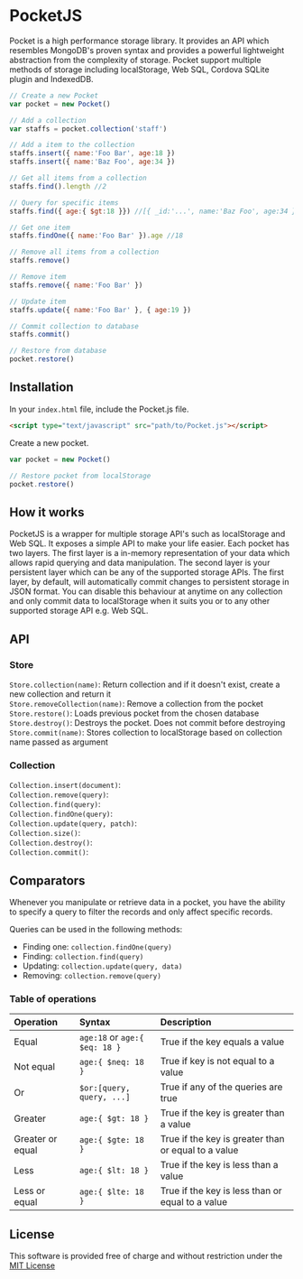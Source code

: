 # PocketJS
Pocket is a high performance storage library. It provides an API which resembles MongoDB's proven syntax and provides a 
powerful lightweight abstraction from the complexity of storage. Pocket support multiple methods of storage including
localStorage, Web SQL, Cordova SQLite plugin and IndexedDB.

```js
// Create a new Pocket
var pocket = new Pocket()

// Add a collection
var staffs = pocket.collection('staff')

// Add a item to the collection
staffs.insert({ name:'Foo Bar', age:18 })
staffs.insert({ name:'Baz Foo', age:34 })

// Get all items from a collection
staffs.find().length //2

// Query for specific items
staffs.find({ age:{ $gt:18 }}) //[{ _id:'...', name:'Baz Foo', age:34 }]

// Get one item
staffs.findOne({ name:'Foo Bar' }).age //18

// Remove all items from a collection
staffs.remove()

// Remove item
staffs.remove({ name:'Foo Bar' })

// Update item
staffs.update({ name:'Foo Bar' }, { age:19 })

// Commit collection to database
staffs.commit()

// Restore from database
pocket.restore()
```

## Installation

In your `index.html` file, include the Pocket.js file.
```html
<script type="text/javascript" src="path/to/Pocket.js"></script>
```

Create a new pocket.
```js
var pocket = new Pocket()

// Restore pocket from localStorage
pocket.restore()
```

## How it works
PocketJS is a wrapper for multiple storage API's such as localStorage and Web SQL. It exposes a simple API to make your life easier. Each pocket has two layers. The first layer is a in-memory representation of your data which allows rapid querying and data manipulation. The second layer is your persistent layer which can be any of the supported storage APIs. The first layer, by default, will automatically commit changes to persistent storage in JSON format. You can disable this behaviour at anytime on any collection and only commit data to localStorage when it suits you or
to any other supported storage API e.g. Web SQL. 

## API

### Store
`Store.collection(name)`:  Return collection and if it doesn't exist, create a new collection and return it  
`Store.removeCollection(name)`: Remove a collection from the pocket  
`Store.restore()`: Loads previous pocket from the chosen database  
`Store.destroy()`: Destroys the pocket. Does not commit before destroying  
`Store.commit(name)`: Stores collection to localStorage based on collection name passed as argument  

### Collection
`Collection.insert(document)`:  
`Collection.remove(query)`:  
`Collection.find(query)`:  
`Collection.findOne(query)`:  
`Collection.update(query, patch)`:  
`Collection.size()`:  
`Collection.destroy()`:  
`Collection.commit()`:  


## Comparators

Whenever you manipulate or retrieve data in a pocket, you have the ability to specify a query to filter the records and only affect
specific records.

Queries can be used in the following methods:
* Finding one: `collection.findOne(query)`
* Finding: `collection.find(query)`
* Updating: `collection.update(query, data)`
* Removing: `collection.remove(query)`

### Table of operations
| Operation         | Syntax                            | Description                                           |
| :---------------- | :-------------------------------- | :---------------------------------------------------- |
| Equal             | `age:18` or `age:{ $eq: 18 }`     | True if the key equals a value                        |
| Not equal         | `age:{ $neq: 18 }`                | True if key is not equal to a value                   |
| Or                | `$or:[query, query, ...]`         | True if any of the queries are true                   |
| Greater           | `age:{ $gt: 18 }`                 | True if the key is greater than a value               |
| Greater or equal  | `age:{ $gte: 18 }`                | True if the key is greater than or equal to a value   |
| Less              | `age:{ $lt: 18 }`                 | True if the key is less than a value                  |
| Less or equal     | `age:{ $lte: 18 }`                | True if the key is less than or equal to a value      |

## License
This software is provided free of charge and without restriction under the [MIT License](LICENSE)
